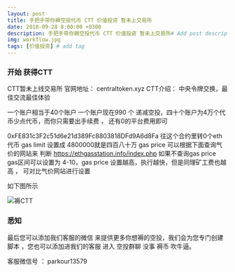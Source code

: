 ```yaml
---
layout: post
title: 手把手带你褥空投代币 CTT 价值投资 暂未上交易所
date: 2018-09-28 8:00:00 +0300
description: 手把手带你褥空投代币 CTT 价值投资 暂未上交易所# Add post description (optional)
img: workflow.jpg
tags: [价值投资] # add tag
---
```


### 开始 获得CTT 

CTT暂未上线交易所	官网地址：
 centraltoken.xyz
CTT介绍： 中央令牌交换，最佳交流最佳体验
							

一个账户相当于40个账户 一个账户现在990 个 递减空投，四十个账户为4万个代币少点代币，而你只需要出手续费 ， 还有0的平台费用即可

0xFE831c3F2c51d6e21d389Fc8803818DFd9A6d8Fa  往这个合约里转0个eth代币  gas limit 设置成 4800000就是四百八十万
 gas price  可以根据下面查询气价的网站来 判断 https://ethgasstation.info/index.php 
 如果不查询gas price  gas区间可以设置为 4-10，gas price 设置越高，执行越快，但是同理矿工费也越高 ， 可对比气价网站进行设置
 
 
 如下图所示
 
 ![褥CTT]({{site.baseurl}}/assets/img/2018-9-28-CTT/褥CTT.png)
 
  
  
###  悉知

最后您可以添加我们客服的微信  来提供更多你想褥的空投，我们会为您专门创建脚本  ，您也可以添加进我们的客服 进入 空投群聊 没事 褥币 吹牛逼。

客服微信号 ：   parkour13579
